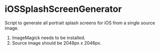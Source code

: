# iOSSplashScreenGenerator
Script to generate all portrait splash screens for iOS from a single source image.


1. ImageMagick needs to be installed. 
2. Source image should be 2048px x 2048px. 
